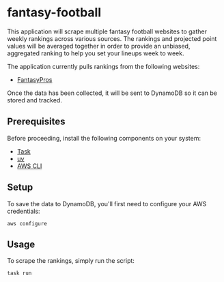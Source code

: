 # fantasy-football

This application will scrape multiple fantasy football websites to gather
weekly rankings across various sources. The rankings and projected point values
will be averaged together in order to provide an unbiased, aggregated ranking
to help you set your lineups week to week.

The application currently pulls rankings from the following websites:

- [FantasyPros](https://www.fantasypros.com/)

Once the data has been collected, it will be sent to DynamoDB so it can be
stored and tracked.

## Prerequisites

Before proceeding, install the following components on your system:

- [Task](https://taskfile.dev/installation/)
- [uv](https://github.com/astral-sh/uv)
- [AWS CLI](https://docs.aws.amazon.com/cli/latest/userguide/cli-chap-getting-started.html)

## Setup

To save the data to DynamoDB, you'll first need to configure your AWS credentials:

```shell
aws configure
```

## Usage

To scrape the rankings, simply run the script:

```shell
task run
```
